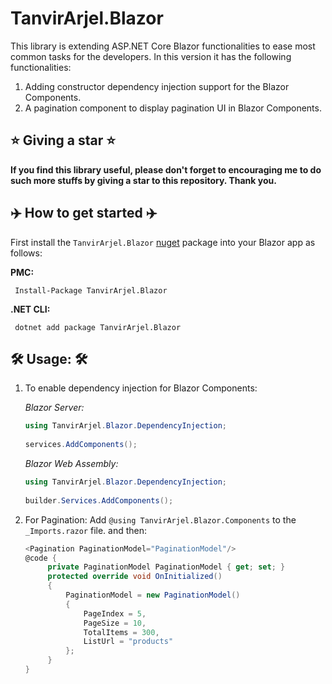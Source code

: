 # TanvirArjel.Blazor
This library is extending ASP.NET Core Blazor functionalities to ease most common tasks for the developers. In this version it has the following functionalities:

1. Adding constructor dependency injection support for the Blazor Components.
2. A pagination component to display pagination UI in Blazor Components.

## ⭐ Giving a star ⭐

**If you find this library useful, please don't forget to encouraging me to do such more stuffs by giving a star to this repository. Thank you.**

## ✈️ How to get started ✈️
First install the `TanvirArjel.Blazor` [nuget](https://www.nuget.org/packages/TanvirArjel.Blazor/) package into your Blazor app as follows:

**PMC:**

     Install-Package TanvirArjel.Blazor
     
**.NET CLI:**

     dotnet add package TanvirArjel.Blazor
    
## 🛠️ Usage: 🛠️

1. To enable dependency injection for Blazor Components:

    *Blazor Server:*
    ```C#
    using TanvirArjel.Blazor.DependencyInjection;
        
    services.AddComponents();
    ```
    
    *Blazor Web Assembly:*
    ```C#
    using TanvirArjel.Blazor.DependencyInjection;
        
    builder.Services.AddComponents();
    ```
2. For Pagination:
   Add `@using TanvirArjel.Blazor.Components` to the `_Imports.razor` file. and then:
   
   ```C#
   <Pagination PaginationModel="PaginationModel"/>
   @code {
        private PaginationModel PaginationModel { get; set; }
        protected override void OnInitialized()
        {
            PaginationModel = new PaginationModel()
            {
                PageIndex = 5,
                PageSize = 10,
                TotalItems = 300,
                ListUrl = "products"
            };
        }
   }
   ```
